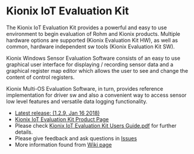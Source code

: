 # Kionix IoT Evaluation Kit

The Kionix IoT Evaluation Kit provides a powerful and easy to use environment to begin evaluation of Rohm and Kionix products. Multiple hardware options are supported (Kionix Evaluation Kit HW), as well as common, hardware independent sw tools (Kionix Evaluation Kit SW).

Kionix Windows Sensor Evaluation Software consists of an easy to use graphical user interface for displaying / recording sensor data and a graphical register map editor which allows the user to see and change the content of control registers.

Kionix Multi-OS Evaluation Software, in turn, provides reference implementation for driver sw and also a convenient way to access sensor low level features and versatile data logging functionality.

* [Latest release: (1.2.9, Jan 16 2018)](https://github.com/RohmSemiconductor/Kionix-IoT-Evaluation-Kit/releases/latest)
* [Kionix IoT Evaluation Kit Product Page](http://www.kionix.com/iot-evaluation-and-development-kit)
* Please check [Kionix IoT Evaluation Kit Users Guide.pdf](https://github.com/RohmSemiconductor/Kionix-IoT-Evaluation-Kit/blob/master/Kionix%20IoT%20Evaluation%20Kit%20Users%20Guide.pdf) for further details.
* Please give feedback and ask questions in [Issues](https://github.com/RohmSemiconductor/Kionix-IoT-Evaluation-Kit/issues)
* More information found from [Wiki page](https://github.com/RohmSemiconductor/Kionix-IoT-Evaluation-Kit/wiki)
